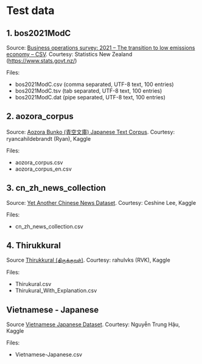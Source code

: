 # Test data


## 1. bos2021ModC

Source: [Business operations survey: 2021 – The transition to low emissions economy – CSV](https://www.stats.govt.nz/assets/Uploads/Business-operations-survey/Business-operations-survey-2021/Download-data/bos2021ModC.csv). Courtesy: Statistics New Zealand (https://www.stats.govt.nz/)

Files:
* bos2021ModC.csv (comma separated, UTF-8 text, 100 entries)
* bos2021ModC.tsv (tab separated, UTF-8 text, 100 entries)
* bos2021ModC.dat (pipe separated, UTF-8 text, 100 entries)


## 2. aozora_corpus

Source: [Aozora Bunko (青空文庫) Japanese Text Corpus](https://www.kaggle.com/datasets/ryancahildebrandt/azbcorpus). Courtesy: ryancahildebrandt (Ryan), Kaggle

Files:
* aozora_corpus.csv
* aozora_corpus_en.csv


## 3. cn_zh_news_collection

Source: [Yet Another Chinese News Dataset](https://www.kaggle.com/datasets/ceshine/yet-another-chinese-news-dataset). Courtesy: Ceshine Lee, Kaggle

Files:
* cn_zh_news_collection.csv


## 4. Thirukkural

Source [Thirukkural (திருக்குறள்)](https://www.kaggle.com/datasets/rahulvks/thirukkural). Courtesy: rahulvks (RVK), Kaggle

Files:
* Thirukural.csv
* Thirukural_With_Explanation.csv


## Vietnamese - Japanese

Source [Vietnamese Japanese Dataset](https://www.kaggle.com/datasets/flightstar/vietnamese-japanese-dataset). Courtesy: Nguyễn Trung Hậu, Kaggle

Files:
* Vietnamese-Japanese.csv

